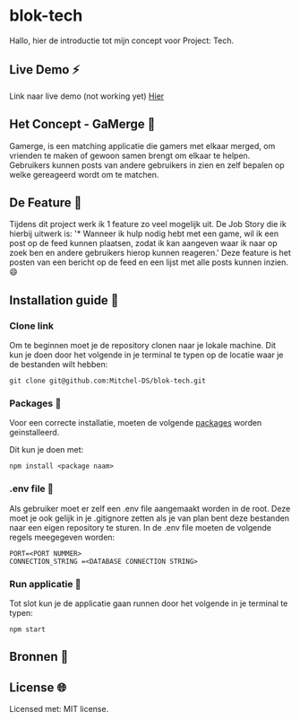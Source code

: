 # blok-tech
Hallo, hier de introductie tot mijn concept voor Project: Tech.

## Live Demo :zap:
Link naar live demo (not working yet) [Hier](https://github.com/Mitchel-DS/blok-tech)

## Het Concept - GaMerge :new_moon_with_face:
Gamerge, is een matching applicatie die gamers met elkaar merged, om vrienden te maken of gewoon samen brengt om elkaar te helpen. Gebruikers kunnen posts van andere gebruikers in zien en zelf bepalen op welke gereageerd wordt om te matchen.

## De Feature :calling:
Tijdens dit project werk ik 1 feature zo veel mogelijk uit. De Job Story die ik hierbij uitwerk is: '* Wanneer ik hulp nodig hebt met een game, wil ik een post op de feed kunnen plaatsen, zodat ik kan aangeven waar ik naar op zoek ben en andere gebruikers hierop kunnen reageren.' Deze feature is het posten van een bericht op de feed en een lijst met alle posts kunnen inzien. :smile:

## Installation guide :electric_plug:
### Clone link
Om te beginnen moet je de repository clonen naar je lokale machine. Dit kun je doen door het volgende in je terminal te typen op de locatie waar je de bestanden wilt hebben: 

```
git clone git@github.com:Mitchel-DS/blok-tech.git
```

### Packages :file_folder:
Voor een correcte installatie, moeten de volgende [packages](/package.json) worden geinstalleerd.

Dit kun je doen met:

```
npm install <package naam>
```

### .env file :closed_lock_with_key:
Als gebruiker moet er zelf een .env file aangemaakt worden in de root. Deze moet je ook gelijk in je .gitignore zetten als je van plan bent deze bestanden naar een eigen repository te sturen. In de .env file moeten de volgende regels meegegeven worden:

```
PORT=<PORT NUMMER>
CONNECTION_STRING =<DATABASE CONNECTION STRING>

```

### Run applicatie :man_dancing:
Tot slot kun je de applicatie gaan runnen door het volgende in je terminal te typen:
```
npm start
```

## Bronnen :bookmark_tabs:

## License :globe_with_meridians:
Licensed met: MIT license</a>. 
